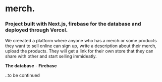 # merch.

### Project built with Next.js, firebase for the database and deployed through Vercel.

We creeated a platform where anyone who has a merch or some products they want to sell online can sign up, write a description about their merch, upload the products. They will get a link for their own store that they can share with other and start selling immideatly.

**The database** - **Firebase**

..to be continued
